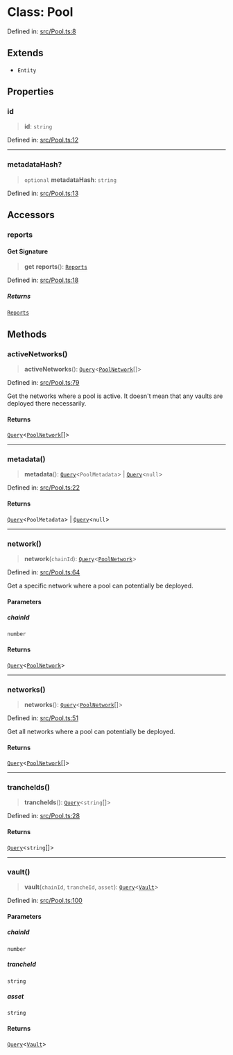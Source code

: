 # Class: Pool

Defined in: [src/Pool.ts:8](https://github.com/centrifuge/centrifuge-sdk/blob/35076f925246b8dbb28e12a5beeb6327f126023f/src/Pool.ts#L8)

## Extends

- `Entity`

## Properties

### id

> **id**: `string`

Defined in: [src/Pool.ts:12](https://github.com/centrifuge/centrifuge-sdk/blob/35076f925246b8dbb28e12a5beeb6327f126023f/src/Pool.ts#L12)

---

### metadataHash?

> `optional` **metadataHash**: `string`

Defined in: [src/Pool.ts:13](https://github.com/centrifuge/centrifuge-sdk/blob/35076f925246b8dbb28e12a5beeb6327f126023f/src/Pool.ts#L13)

## Accessors

### reports

#### Get Signature

> **get** **reports**(): [`Reports`](Reports.md)

Defined in: [src/Pool.ts:18](https://github.com/centrifuge/centrifuge-sdk/blob/35076f925246b8dbb28e12a5beeb6327f126023f/src/Pool.ts#L18)

##### Returns

[`Reports`](Reports.md)

## Methods

### activeNetworks()

> **activeNetworks**(): [`Query`](../type-aliases/Query.md)\<[`PoolNetwork`](PoolNetwork.md)[]\>

Defined in: [src/Pool.ts:79](https://github.com/centrifuge/centrifuge-sdk/blob/35076f925246b8dbb28e12a5beeb6327f126023f/src/Pool.ts#L79)

Get the networks where a pool is active. It doesn't mean that any vaults are deployed there necessarily.

#### Returns

[`Query`](../type-aliases/Query.md)\<[`PoolNetwork`](PoolNetwork.md)[]\>

---

### metadata()

> **metadata**(): [`Query`](../type-aliases/Query.md)\<`PoolMetadata`\> \| [`Query`](../type-aliases/Query.md)\<`null`\>

Defined in: [src/Pool.ts:22](https://github.com/centrifuge/centrifuge-sdk/blob/35076f925246b8dbb28e12a5beeb6327f126023f/src/Pool.ts#L22)

#### Returns

[`Query`](../type-aliases/Query.md)\<`PoolMetadata`\> \| [`Query`](../type-aliases/Query.md)\<`null`\>

---

### network()

> **network**(`chainId`): [`Query`](../type-aliases/Query.md)\<[`PoolNetwork`](PoolNetwork.md)\>

Defined in: [src/Pool.ts:64](https://github.com/centrifuge/centrifuge-sdk/blob/35076f925246b8dbb28e12a5beeb6327f126023f/src/Pool.ts#L64)

Get a specific network where a pool can potentially be deployed.

#### Parameters

##### chainId

`number`

#### Returns

[`Query`](../type-aliases/Query.md)\<[`PoolNetwork`](PoolNetwork.md)\>

---

### networks()

> **networks**(): [`Query`](../type-aliases/Query.md)\<[`PoolNetwork`](PoolNetwork.md)[]\>

Defined in: [src/Pool.ts:51](https://github.com/centrifuge/centrifuge-sdk/blob/35076f925246b8dbb28e12a5beeb6327f126023f/src/Pool.ts#L51)

Get all networks where a pool can potentially be deployed.

#### Returns

[`Query`](../type-aliases/Query.md)\<[`PoolNetwork`](PoolNetwork.md)[]\>

---

### trancheIds()

> **trancheIds**(): [`Query`](../type-aliases/Query.md)\<`string`[]\>

Defined in: [src/Pool.ts:28](https://github.com/centrifuge/centrifuge-sdk/blob/35076f925246b8dbb28e12a5beeb6327f126023f/src/Pool.ts#L28)

#### Returns

[`Query`](../type-aliases/Query.md)\<`string`[]\>

---

### vault()

> **vault**(`chainId`, `trancheId`, `asset`): [`Query`](../type-aliases/Query.md)\<[`Vault`](Vault.md)\>

Defined in: [src/Pool.ts:100](https://github.com/centrifuge/centrifuge-sdk/blob/35076f925246b8dbb28e12a5beeb6327f126023f/src/Pool.ts#L100)

#### Parameters

##### chainId

`number`

##### trancheId

`string`

##### asset

`string`

#### Returns

[`Query`](../type-aliases/Query.md)\<[`Vault`](Vault.md)\>
